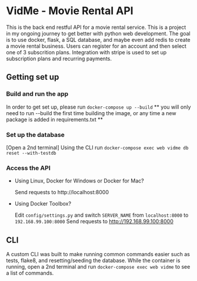 # VidMe - Movie Rental API
This is the back end restful API for a movie rental service. This is a project in my ongoing journey to get better with python web development. The goal is to use docker, flask, a SQL database, and maybe even add redis to create a movie rental business. Users can register for an account and then select one of 3 subscrition plans. Integration with stripe is used to set up subscription plans and recurring payments.


## Getting set up
### Build and run the app
In order to get set up, please run ```docker-compose up --build```
** you will only need to run --build the first time building the image, or any time a new package is added in requirements.txt **

### Set up the database
[Open a 2nd terminal]
Using the CLI run ```docker-compose exec web vidme db reset --with-testdb```

### Access the API

* Using Linux, Docker for Windows or Docker for Mac?

    Send requests to http://localhost:8000

* Using Docker Toolbox?

    Edit `config/settings.py` and switch `SERVER_NAME` from `localhost:8000` to `192.168.99.100:8000`
    Send requests to http://192.168.99.100:8000

## CLI
A custom CLI was built to make running common commands easier such as tests, flake8, and resetting/seeding the database. While the container is running, open a 2nd terminal and run ```docker-compose exec web vidme``` to see a list of commands.